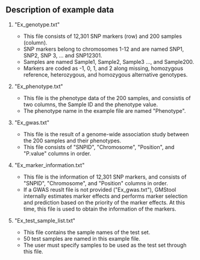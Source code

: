 ## Description of example data 
  

1. "Ex_genotype.txt" 
   - This file consists of 12,301 SNP markers (row) and 200 samples (column).
   - SNP markers belong to chromosomes 1-12 and are named SNP1, SNP2, SNP 3, ... and SNP12301.
   - Samples are named Sample1, Sample2, Sample3 ..., and Sample200.
   - Markers are coded as -1, 0, 1, and 2 along missing, homozygous reference, heterozygous, and homozygous alternative genotypes. 



2. "Ex_phenotype.txt" 
   - This file is the phenotype data of the 200 samples, and consistis of two columns, the Sample ID and the phenotype value.
   - The phenotype name in the example file are named "Phenotype".



3. "Ex_gwas.txt"
   - This file is the result of a genome-wide association study between the 200 samples and their phenotypes.
   - This file consists of "SNPID", "Chromosome", "Position", and "P.value" columns in order.
   


4. "Ex_marker_information.txt"
   - This file is the information of 12,301 SNP markers, and consists of "SNPID", "Chromosome", and "Position" columns in order.
   - If a GWAS reuslt file is not provided ("Ex_gwas.txt"), GMStool internally estimates marker effects and performs marker selection and prediction based on the priority of the marker effects. At this time, this file is used to obtain the information of the markers.
   


5. "Ex_test_sample_list.txt"
   - This file contains the sample names of the test set. 
   - 50 test samples are named in this example file.
   - The user must specify samples to be used as the test set through this file.

